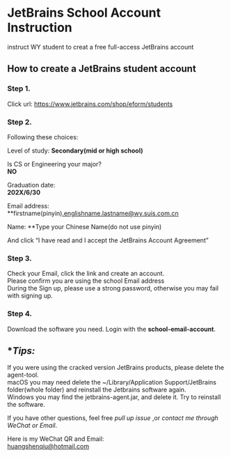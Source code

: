 # JetBrains School Account Instruction
 instruct WY student to creat a free full-access JetBrains account


## How to create a JetBrains student account

### Step 1.   
Click url: https://www.jetbrains.com/shop/eform/students

### Step 2.  

Following these choices:


Level of study: **Secondary(mid or high school)**  


Is CS or Engineering your major?   
**NO**  

Graduation date:    
**202X/6/30**  


Email address:  
**firstname(pinyin).englishname.lastname@wy.suis.com.cn  


Name:
**Type your Chinese Name(do not use pinyin)

And click “I have read and I accept the JetBrains Account Agreement”  

### Step 3.  
Check your Email, click the link and create an account.  
Please confirm you are using the school Email address  
During the Sign up, please use a strong password, otherwise you may fail with signing up.  
 
### Step 4.  
Download the software you need. Login with the **school-email-account**.  


## ****Tips:***  
If you were using the cracked version JetBrains products, please delete the agent-tool.  
macOS you may need delete the ~/Library/Application Support/JetBrains folder(whole folder) and reinstall the Jetbrains software again.  
Windows you may find the jetbrains-agent.jar, and delete it. Try to reinstall the software. 
 
 
If you have other questions, feel free *pull up issue* ,or *contact me through WeChat or Email*. 
 
Here is my WeChat QR and Email:   
huangshenqiu@hotmail.com  

